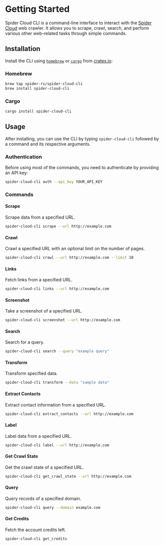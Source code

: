 # Getting Started

Spider Cloud CLI is a command-line interface to interact with the [Spider Cloud](https://spider.cloud) web crawler. It allows you to scrape, crawl, search, and perform various other web-related tasks through simple commands.

## Installation

Install the CLI using [`homebrew`](https://brew.sh/) or [`cargo`](https://doc.rust-lang.org/cargo/) from [crates.io](https://crates.io):

### Homebrew

```sh
brew tap spider-rs/spider-cloud-cli
brew install spider-cloud-cli
```

### Cargo

```sh
cargo install spider-cloud-cli
```

## Usage

After installing, you can use the CLI by typing `spider-cloud-cli` followed by a command and its respective arguments.

### Authentication

Before using most of the commands, you need to authenticate by providing an API key:

```sh
spider-cloud-cli auth --api_key YOUR_API_KEY
```

### Commands

#### Scrape

Scrape data from a specified URL.

```sh
spider-cloud-cli scrape --url http://example.com
```

#### Crawl

Crawl a specified URL with an optional limit on the number of pages.

```sh
spider-cloud-cli crawl --url http://example.com --limit 10
```

#### Links

Fetch links from a specified URL.

```sh
spider-cloud-cli links --url http://example.com
```

#### Screenshot

Take a screenshot of a specified URL.

```sh
spider-cloud-cli screenshot --url http://example.com
```

#### Search

Search for a query.

```sh
spider-cloud-cli search --query "example query"
```

#### Transform

Transform specified data.

```sh
spider-cloud-cli transform --data "sample data"
```

#### Extract Contacts

Extract contact information from a specified URL.

```sh
spider-cloud-cli extract_contacts --url http://example.com
```

#### Label

Label data from a specified URL.

```sh
spider-cloud-cli label --url http://example.com
```

#### Get Crawl State

Get the crawl state of a specified URL.

```sh
spider-cloud-cli get_crawl_state --url http://example.com
```

#### Query

Query records of a specified domain.

```sh
spider-cloud-cli query --domain example.com
```

#### Get Credits

Fetch the account credits left.

```sh
spider-cloud-cli get_credits
```